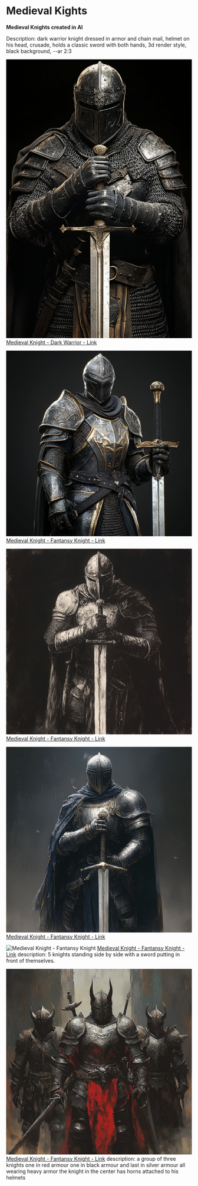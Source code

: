 # Medieval Kights
**Medieval Knights created in AI**

Description:
dark warrior knight dressed in armor and chain mail, helmet on his head, crusade, holds a classic sword with both hands, 3d render style, black background, --ar 2:3

![Medieval Knight - Dark Warrior](./0-medieval-kights-dark-warrior.jpg)
[Medieval Knight - Dark Warrior - Link](https://www.midjourney.com/jobs/04231fa3-ffa6-4d86-9bd7-2d98d03caa3f?index=0)

![Medieval Knight - Fantansy Knight](./0-1-fantasy-knight.jpg)
[Medieval Knight - Fantansy Knight - Link](https://www.midjourney.com/jobs/de64df5c-12f9-4472-b8a3-938452b8fdc9?index=0)


![Medieval Knight - Fantansy Knight](./01-knight-with-sword-looking-down.jpg)
[Medieval Knight - Fantansy Knight - Link](https://www.midjourney.com/jobs/e61b2391-5002-4e27-be0a-e4d28187ca03?index=0)


![Medieval Knight - Fantansy Knight](./0-fantasy-knight.jpg)
[Medieval Knight - Fantansy Knight - Link](https://www.midjourney.com/jobs/0721e582-8558-44da-81ad-72bfbf66ca38?index=0)

![Medieval Knight - Fantansy Knight](./five-knights-standing-with-swords-5-knights)
[Medieval Knight - Fantansy Knight - Link](https://www.midjourney.com/jobs/3688387f-5295-4f2c-b9a1-8fc00a085988?index=0)
description: 5 knights standing side by side with a sword putting in front of themselves.


![Medieval Knight - Fantansy Knight](./three-knights-with-hornes-3-knights.jpg)
[Medieval Knight - Fantansy Knight - Link](https://www.midjourney.com/jobs/bcd20d3a-717f-49e4-8b04-5b79e47faf14?index=0)
description: a group of three knights one in red armour one in black armour and last in silver armour all wearing heavy armor the knight in the center has horns attached to his helmets
